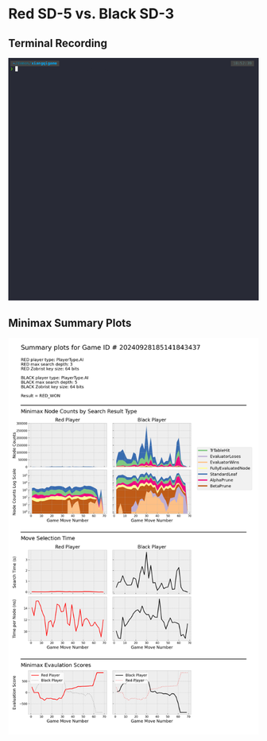 # Red SD-5 vs. Black SD-3

## Terminal Recording
![demo](gifs/game_03.gif)


## Minimax Summary Plots
![game_03_plot](game_summaries/20240928185141843437-game_03/20240928185141843437.png)

